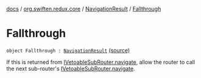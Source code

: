 [docs](../../index.md) / [org.swiften.redux.core](../index.md) / [NavigationResult](index.md) / [Fallthrough](./-fallthrough.md)

# Fallthrough

`object Fallthrough : `[`NavigationResult`](index.md) [(source)](https://github.com/protoman92/KotlinRedux/tree/master/common\common-core\src\main\kotlin/org/swiften/redux/core/Router.kt#L41)

If this is returned from [IVetoableSubRouter.navigate](../-i-vetoable-sub-router/navigate.md), allow the router to call the next
sub-router's [IVetoableSubRouter.navigate](../-i-vetoable-sub-router/navigate.md).

